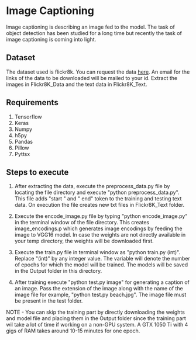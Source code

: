 # Image Captioning
Image captioning is describing an image fed to the model. The task of object detection has been studied for a long time but recently the task of image captioning is coming into light. 

## Dataset
The dataset used is flickr8k. You can request the data [here](https://illinois.edu/fb/sec/1713398). An email for the links 
of the data to be downloaded will be mailed to your id. Extract the images in Flickr8K_Data and the text data in Flickr8K_Text.

## Requirements
1. Tensorflow
2. Keras
3. Numpy
4. h5py
5. Pandas
6. Pillow
7. Pyttsx

## Steps to execute
1. After extracting the data, execute the preprocess_data.py file by locating the file directory and execute "python preprocess_data.py". This file adds "start " and " end" token to the training and testing text data. On execution the file creates new txt files in Flickr8K_Text folder.

2. Execute the encode_image.py file by typing "python encode_image.py" in the terminal window of the file directory. This creates image_encodings.p which generates image encodings by feeding the image to VGG16 model. In case the weights are not directly available in your temp directory, the weights will be downloaded first.

3. Execute the train.py file in terminal window as "python train.py (int)". Replace "(int)" by any integer value. The variable will denote the number of epochs for which the model will be trained. The models will be saved in the Output folder in this directory. 

4. After training execute "python test.py image" for generating a caption of an image. Pass the extension of the image along with the name of the image file for example, "python test.py beach.jpg". The image file must be present in the test folder.

NOTE - You can skip the training part by directly downloading the weights and model file and placing them in the Output folder since the training part wil take a lot of time if working on a non-GPU system. A GTX 1050 Ti with 4 gigs of RAM takes around 10-15 minutes for one epoch.


